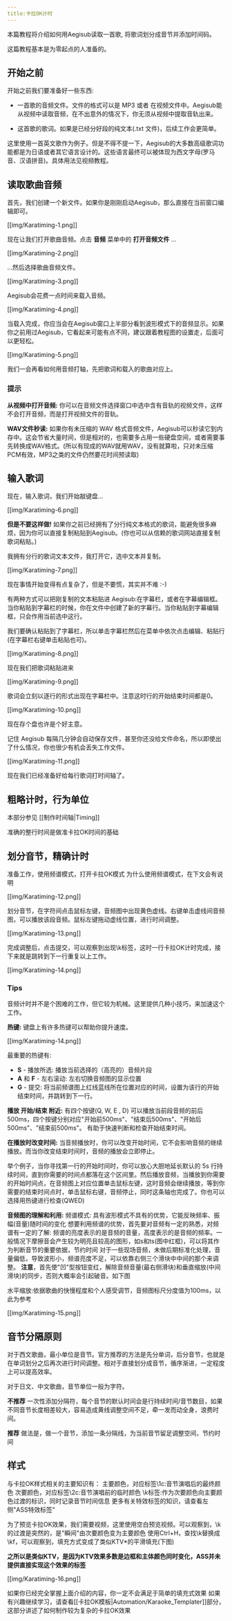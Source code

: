 ```yaml
---
title:卡拉OK计时
---
```


本篇教程将介绍如何用Aegisub读取一首歌, 将歌词划分成音节并添加时间码。

这篇教程基本是为零起点的人准备的。


## 开始之前  ##


开始之前我们要准备好一些东西:


* 一首歌的音频文件。文件的格式可以是 MP3 或者 在视频文件中。Aegisub能从视频中读取音频，在不出意外的情况下，你无须从视频中提取音轨出来。

<div></div>


* 这首歌的歌词。如果是已经分好段的纯文本(.txt 文件)，后续工作会更简单。

<div></div>

这里使用一首英文歌作为例子。但是不得不提一下，Aegisub的大多数高级歌词功能都是为日语或者其它语言设计的。这些语言最终可以被体现为西文字母(罗马音、汉语拼音)。具体用法见视频教程。


## 读取歌曲音频  ##


首先，我们创建一个新文件。如果你是刚刚启动Aegisub，那么直接在当前窗口编辑即可。

[[img/Karatiming-1.png]]

现在让我们打开歌曲音频。点击 **音频** 菜单中的 **打开音频文件** ...

[[img/Karatiming-2.png]]

...然后选择歌曲音频文件。

[[img/Karatiming-3.png]]

Aegisub会花费一点时间来载入音频。

[[img/Karatiming-4.png]]

当载入完成，你应当会在Aegisub窗口上半部分看到波形模式下的音频显示。如果你之前用过Aegisub，它看起来可能有点不同，建议跟着教程图的设置走，后面可以更轻松。

[[img/Karatiming-5.png]]

我们一会再看如何用音频打轴，先把歌词和载入的歌曲对应上。


### 提示  ###


**从视频中打开音频:** 你可以在音频文件选择窗口中选中含有音轨的视频文件，这样不会打开音频，而是打开视频文件的音轨。

**WAV文件秒读:** 如果你有未压缩的 WAV 格式音频文件，Aegisub可以秒读它到内存中。这会节省大量时间，但是相对的，也需要多占用一些硬盘空间，或者需要事先转换成WAV格式。(所以有现成的WAV就用WAV，没有就算啦，只对未压缩PCM有效，MP3之类的文件仍然要花时间预读取)


## 输入歌词  ##


现在，输入歌词，我们开始敲键盘...

[[img/Karatiming-6.png]]

**但是不要这样做!** 如果你之前已经拥有了分行纯文本格式的歌词，能避免很多麻烦，因为你可以直接复制粘贴到Aegisub。(你也可以从信赖的歌词网站直接复制歌词粘贴。)

我拥有分行的歌词文本文件，我打开它，选中文本并复制。

[[img/Karatiming-7.png]]

现在事情开始变得有点复杂了，但是不要慌，其实并不难 :-)

有两种方式可以把刚复制的文本粘贴进 Aegisub:在字幕栏，或者在字幕编辑框。当你粘贴到字幕栏的时候，你在文件中创建了新的字幕行。当你粘贴到字幕编辑框，只会作用当前选中这行。

我们要确认粘贴到了字幕栏，所以单击字幕栏然后在菜单中依次点击编辑、粘贴行(在字幕栏右键单击粘贴也可)。

[[img/Karatiming-8.png]]

现在我们把歌词粘贴进来

[[img/Karatiming-9.png]]

歌词会立刻以逐行的形式出现在字幕栏中。注意这时行的开始结束时间都是0。

[[img/Karatiming-10.png]]

现在存个盘也许是个好主意。

记住 Aegisub 每隔几分钟会自动保存文件，甚至你还没给文件命名，所以即使出了什么情况，你也很少有机会丢失工作文件。

[[img/Karatiming-11.png]]

现在我们已经准备好给每行歌词打时间轴了。


## 粗略计时，行为单位  ##


本部分参见 [[制作时间轴|Timing]]

准确的整行时间是做准卡拉OK时间的基础

## 划分音节，精确计时  ##

准备工作，使用频谱模式，打开卡拉OK模式
为什么使用频谱模式，在下文会有说明

[[img/Karatiming-12.png]]

划分音节，在字符间点击鼠标左键，音频图中出现黄色虚线。右键单击虚线间音频图，可以播放该段音频。鼠标左键拖动虚线位置，进行时间调整。

[[img/Karatiming-13.png]]

完成调整后，点击提交，可以观察到出现\k标签，这时一行卡拉OK计时完成，接下来就是跳转到下一行重复以上工作。

[[img/Karatiming-14.png]]

### Tips  ###

音频计时并不是个困难的工作，但它较为机械。这里提供几种小技巧，来加速这个工作。

**热键:** 键盘上有许多热键可以帮助你提升速度。

[[img/Karatiming-14.png]]

最重要的热键有:


* **S** - 播放所选: 播放当前选择的（高亮的）音频片段
* **A** 和 **F** - 左右滚动: 左右切换音频图的显示位置
* **G** - 提交: 将当前频谱图上红线蓝线所在位置对应的时间，设置为该行的开始结束时间，并跳转到下一行。

<div></div>

**播放 开始/结束 附近:** 有四个按键(Q, W, E , D) 可以播放当前段音频的前后500ms，四个按键分别对应"开始前500ms"、"结束后500ms"、"开始后500ms"、"结束前500ms"。
有助于快速判断和检查开始结束时间。

**在播放时改变时间:** 当音频播放时，你可以改变开始时间，它不会影响音频的继续播放。而当你改变结束时间时，音频的播放会立即停止。

举个例子，当你寻找第一行的开始时间时，你可以放心大胆地延长默认的 5s 行持续时间，直到你需要的时间点都落在这个区间里。然后播放音频，当播放到你需要的开始时间点，在音频图上对应位置单击鼠标左键，这时音频会继续播放，等到你需要的结束时间点时，单击鼠标右键，音频停止，同时这条轴也完成了。你也可以选择用热键进行检查(QWED)

**音频图的理解和利用:** 
频谱模式:
具有波形模式不具有的优势，它能反映频率、振幅(音量)随时间的变化
想要利用频谱的优势，首先要对音频有一定的熟悉，对频谱有一定的了解:
频谱的亮度表示的是音频的音量，高度表示的是音频的频率。一般情况下摩擦音会产生较为明亮且较高的图形，如s和ts(图中红框)，可以将其作为判断音节的重要依据，节约时间
对于一些现场音频，未做后期标准化处理，音量偏低，导致波形小，频谱亮度不足，可以依靠右侧三个滑块中中间的那个来调整。
**注意**，首先使"凹"型按钮变红，解除音频音量(最右侧滑块)和垂直缩放(中间滑块)的同步，否则大概率会引起破音。如下图

水平缩放:依据歌曲的快慢程度和个人感受调节，音频图标尺分度值为100ms，以此为参考

[[img/Karatiming-15.png]]


## 音节分隔原则  ##

对于西文歌曲，最小单位是音节。官方推荐的方法是先分单词，后分音节，也就是在单词划分之后再次进行时间调整。相对于直接划分成音节，循序渐进，一定程度上可以提高效率。


对于日文、中文歌曲，音节单位一般为字符。

**不推荐** 一次性添加分隔符，每个音节的默认时间会是行持续时间/音节数目，如果不同音节长度相差较大，容易造成黄线调整空间不足，牵一发而动全身，浪费时间。

**推荐** 做法是，做一个音节，添加一条分隔线，为当前音节留足调整空间，节约时间


## 样式  ##

与卡拉OK样式相关的主要知识有：
主要颜色，对应标签\1c:音节演唱后的最终颜色
次要颜色，对应标签\2c:音节演唱前的临时颜色
\k标签:作为次要颜色向主要颜色过渡的标识，同时记录音节时间信息
更多有关特效标签的知识，请查看左侧"ASS特效标签"

为了预览卡拉OK效果，我们需要视频，这里使用空白预览视频。可以观察到，\k的过渡是突然的，是"瞬间"由次要颜色变为主要颜色
使用Ctrl+H，查找\k替换成\kf，可以观察到，填充方式变成了类似KTV*的平滑填充(下图)

**之所以是类似KTV，是因为KTV效果多数是边框和主体颜色同时变化，ASS并未提供直接实现这个效果的标签**

[[img/Karatiming-16.png]]

如果你已经完全掌握上面介绍的内容，你一定不会满足于简单的填充式效果
如果有兴趣继续学习，请查看[[卡拉OK模板|Automation/Karaoke_Templater]]部分，这部分讲述了如何制作较为复杂的卡拉OK效果
